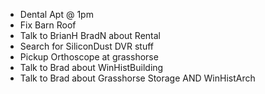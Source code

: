 - Dental Apt @ 1pm
- Fix Barn Roof
- Talk to BrianH BradN about Rental
- Search for SiliconDust DVR stuff
- Pickup Orthoscope at grasshorse
- Talk to Brad about WinHistBuilding
- Talk to Brad about Grasshorse Storage AND WinHistArch
